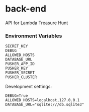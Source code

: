 # back-end

API for Lambda Treasure Hunt

### Environment Variables

```
SECRET_KEY
DEBUG
ALLOWED_HOSTS
DATABASE_URL
PUSHER_APP_ID
PUSHER_KEY
PUSHER_SECRET
PUSHER_CLUSTER
```

Development settings:

```
DEBUG=True
ALLOWED_HOSTS=localhost,127.0.0.1
DATABASE_URL="sqlite:///db.sqlite3"
```